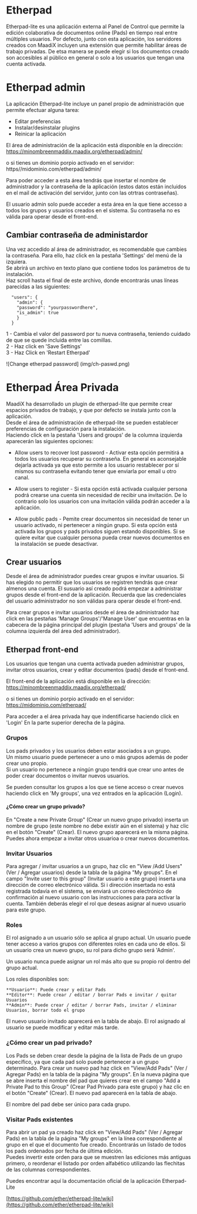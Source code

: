 # Etherpad   

Etherpad-lite es una aplicación externa al Panel de Control que permite la edición colaborativa de documentos online (Pads) en tiempo real entre múltiples usuarios. 
Por defecto, junto con esta aplicación, los servidores creados con MaadiX incluyen una extensión que permite habilitar áreas de trabajo privadas. De etsa manera se puede elegir si los documentos creado son accesibles al público en general o solo a los usuarios que tengan una cuenta activada.  


# Etherpad admin

La aplicación  Etherpad-lite incluye un panel propio de administración que permite efectuar alguna tarea:

* Editar preferencias  
* Instalar/desinstalar plugins  
* Reinicar la aplicación  

El área de administración de la aplicación está disponible en la dirección:
    https://minombreenmaddix.maadix.org/etherpad/admin/  

o si tienes un dominio porpio activado en el servidor:  
    https//midominio.com/etherpad/admin/  

Para poder acceder a esta área tendrás que insertar el nombre de administrador y la contraseña de la aplicación (estos datos están incluidos en el mail de activación del servidor, junto con las otrtras contraseñas). 

El usuario admin solo puede acceder a esta área en la que tiene accesso a todos los grupos y usuarios creados en el sistema.  Su contraseña no es válida para operar desde el front-end.     

## Cambiar contraseña de administardor  

Una vez accedido al área de administrador, es recomendable que cambies la contraseña.  Para ello, haz click en la pestaña 'Settings' del menú de la izquiera.  
 Se abrirá un archivo en texto plano  que contiene todos los parámetros de tu instalación.  
Haz scroll hasta el final de este archivo, donde encontrarás unas líneas parecidas a las siguientes:

      "users": {
        "admin": {
        "password": "yourpasswordhere",
        "is_admin": true
        }
      }

1 - Cambia el valor del password por tu nueva contraseña, teniendo cuidado de que se quede incluida entre las comillas.    
2 - Haz click en 'Save Settings'  
3 - Haz Click en 'Restart Etherpad'  
 
![Change etherpad password] (img/ch-paswd.png)  


# Etherpad Área Privada 

MaadiX ha desarrollado un plugin de etherpad-lite que permite crear espacios privados de trabajo, y que por defecto se instala junto con la aplicación.  
Desde el área de administración de etherpad-lite se pueden establecer preferencias de configuración para la instalación.  
Haciendo click en la pestaña 'Users and groups' de la columna izquierda aparecerán las siguientes opciones:  


* Allow users to recover lost password - Activar esta opción permitirá a todos los usuarios recuperar su contraseña. En general es aconsejable dejarla activada ya que esto permite a los usuario restablecer por sí mismos su contraseña  evitando tener que enviarla por email u otro canal.   

* Allow users to register - Si esta opción está activada cualquier persona podrá crearse una cuenta sin necesidad de recibir una invitación. De lo contrario solo los usuarios con una invitación válida podrán acceder a la aplicación.  
  
* Allow public pads - Pemite crear documentos sin necesidad de tener un usuario activado, ni pertenecer a ningún grupo. Si esta opción está activada los grupos y pads privados siguen estando disponibles. Si se quiere evitar que cualquier persona pueda crear nuevos documentos en la instalación se puede desactivar.    



## Crear usuarios  
 
Desde el área de administrador puedes crear grupos e invitar usuarios. Si has elegido no permitir que los usuarios se registren tendrás que crear almenos una cuenta. El susuario así creado podrá empezar a administrar grupos desde el front-end de la aplicación.  Recuerda que las credenciales del usuario administrador no son válidas para operar desde el front-end.   

Para crear grupos e invitar usuarios desde el área de administrador haz click en las pestañas 'Manage Groups'/'Manage User' que encuentras en la cabecera de la página principal del plugin (pestaña 'Users and groups' de la columna izquierda del área ded administrador).  

## Etherpad front-end

Los usuarios que tengan una cuenta activada pueden administrar grupos, invitar otros usuarios, crear y editar documentos (pads) desde el front-end. 

El front-end de la aplicación está disponible en la dirección:
    https://minombreenmaddix.maadix.org/etherpad/

o si tienes un dominio porpio activado en el servidor:
    https://midominio.com/etherpad/

Para acceder a el área privada hay que indentificarse haciendo click en 'Login' En la parte superior derecha de la página.

### Grupos  

Los pads privados y los usuarios deben estar asociados a un grupo.  
Un mismo usuario puede pertenecer a uno o más grupos además de poder crear uno propio.  
Si un usuario no pertenece a ningún grupo tendrá que crear uno antes de poder crear documentos o invitar nuevos usuarios.   

 Se pueden consultar los grupos a los que se tiene acceso o crear nuevos haciendo click en 'My groups', una vez entrados en la aplicación (Login).  

#### ¿Cómo crear un grupo privado?  

En "Create a new Private Group" (Crear un nuevo grupo privado) inserta un nombre de grupo (este nombre no debe existir aún en el sistema) y haz clic en el botón "Create" (Crear). El nuevo grupo aparecerá en la misma página. Puedes ahora empezar a invitar otros usuarioa o crear nuevos documentos.  

### Invitar Usuarios  

Para agregar / invitar  usuarios a un grupo, haz clic en "View /Add Users" (Ver / Agregar usuarios) desde la tabla de la página "My groups". En el campo "Invite user to this group" (Invitar usuario a este grupo) inserta una dirección de correo electrónico válida. Si  i dirección insertada no está registrada todavía en el sistema, se enviará un correo electrónico de confirmación al nuevo usuario con las instrucciones para para activar la cuenta. También deberás elegir el rol que deseas asignar al nuevo usuario para este grupo.  

### Roles

El rol asignado a un usuario sólo se aplica al grupo actual. Un usuario puede tener acceso a varios grupos con diferentes roles en cada uno de ellos. Si un usuario crea un nuevo grupo, su rol para dicho grupo será 'Admin'.

Un usuario nunca puede asignar un rol más alto que su propio rol dentro del grupo actual.

Los roles disponibles son:

    **Usuario**: Puede crear y editar Pads
    **Editor**: Puede crear / editar / borrar Pads e invitar / quitar Usuarios
    **Admin**: Puede crear / editar / borrar Pads, invitar / eliminar Usuarios, borrar todo el grupo

El nuevo usuario invitado aparecerá en la tabla de abajo. El rol asignado al usuario se puede modificar y editar más tarde.  

### ¿Cómo crear un pad privado?  

Los Pads se deben crear desde la página de la lista de Pads de un grupo específico, ya que cada pad solo puede pertenecer a un grupo determinado. Para crear un nuevo pad haz click en "View/Add Pads" (Ver / Agregar Pads) en la tabla de la página "My groups".  En la nueva página que se abre inserta el nombre del pad que quieres crear en el campo "Add a Private Pad to this Group" (Crear Pad Privado para este grupo) y haz clic en el botón "Create" (Crear). El nuevo pad aparecerá en la tabla de abajo.  

El nombre del pad debe ser único para cada grupo.  

### Visitar Pads existentes  

Para abrir un pad ya creado haz click en "View/Add Pads" (Ver / Agregar Pads)  en la tabla de la página "My groups" en la línea correspondiente al grupo en el que el documento fue creado. Encontrarás un listado de todos los pads ordenados por fecha de última edición.  
Puedes invertir este orden para que se muestren las ediciones más antiguas primero, o reordenar el listado por orden alfabético utilizando las flechitas de las columnas correspondientes.  

Puedes encontrar aquí la documentación oficial de la aplicación Etherpad-Lite 

[https://github.com/ether/etherpad-lite/wiki](https://github.com/ether/etherpad-lite/wiki)
